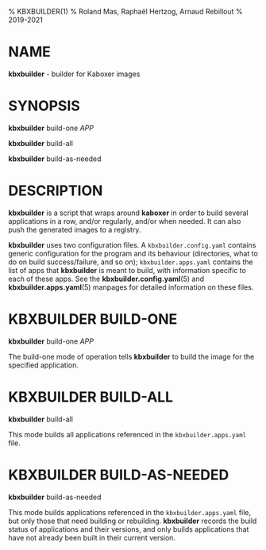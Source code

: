 % KBXBUILDER(1)
% Roland Mas, Raphaël Hertzog, Arnaud Rebillout
% 2019-2021

# NAME

**kbxbuilder** - builder for Kaboxer images

# SYNOPSIS

**kbxbuilder** build-one *APP*

**kbxbuilder** build-all

**kbxbuilder** build-as-needed

# DESCRIPTION

**kbxbuilder** is a script that wraps around **kaboxer** in order to
build several applications in a row, and/or regularly, and/or when
needed.  It can also push the generated images to a registry.

**kbxbuilder** uses two configuration files.  A
``kbxbuilder.config.yaml`` contains generic configuration for the
program and its behaviour (directories, what to do on build
success/failure, and so on); ``kbxbuilder.apps.yaml`` contains the
list of apps that **kbxbuilder** is meant to build, with information
specific to each of these apps.  See the **kbxbuilder.config.yaml**(5)
and  **kbxbuilder.apps.yaml**(5) manpages for detailed information on
these files.

# KBXBUILDER BUILD-ONE

**kbxbuilder** build-one *APP*

The build-one mode of operation tells **kbxbuilder** to build the
image for the specified application.

# KBXBUILDER BUILD-ALL

**kbxbuilder** build-all

This mode builds all applications referenced in the
``kbxbuilder.apps.yaml`` file.

# KBXBUILDER BUILD-AS-NEEDED

**kbxbuilder** build-as-needed

This mode builds applications referenced in the
``kbxbuilder.apps.yaml`` file, but only those that need building or
rebuilding.  **kbxbuilder** records the build status of applications
and their versions, and only builds applications that have not already
been built in their current version.

